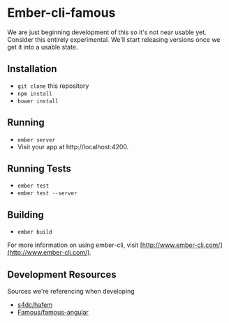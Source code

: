 # Ember-cli-famous

We are just beginning development of this so it's not near usable yet. Consider
this entirely experimental. We'll start releasing versions once we get it into
a usable state.

## Installation

* `git clone` this repository
* `npm install`
* `bower install`

## Running

* `ember server`
* Visit your app at http://localhost:4200.

## Running Tests

* `ember test`
* `ember test --server`

## Building

* `ember build`

For more information on using ember-cli, visit [http://www.ember-cli.com/](http://www.ember-cli.com/).

## Development Resources

Sources we're referencing when developing

* [s4dc/hafem](https://github.com/s4dc/hafem)
* [Famous/famous-angular](https://github.com/Famous/famous-angular)
